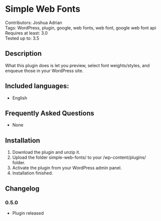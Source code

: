 # Simple Web Fonts

Contributors: Joshua Adrian  
Tags: WordPress, plugin, google, web fonts, web font, google web font api  
Requires at least: 3.0  
Tested up to: 3.5  

## Description

What this plugin does is let you preview, select font weights/styles, and enqueue those in your WordPress site.  

## Included languages:

* English

## Frequently Asked Questions

* None

## Installation

1. Download the plugin and unzip it.
2. Upload the folder simple-web-fonts/ to your /wp-content/plugins/ folder.
3. Activate the plugin from your WordPress admin panel.
4. Installation finished.

## Changelog

### 0.5.0
* Plugin released